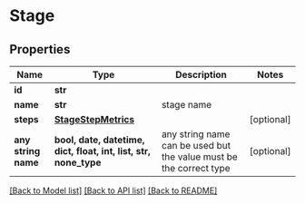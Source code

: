 # Stage


## Properties
Name | Type | Description | Notes
------------ | ------------- | ------------- | -------------
**id** | **str** |  | 
**name** | **str** | stage name | 
**steps** | [**StageStepMetrics**](StageStepMetrics.md) |  | [optional] 
**any string name** | **bool, date, datetime, dict, float, int, list, str, none_type** | any string name can be used but the value must be the correct type | [optional]

[[Back to Model list]](../README.md#documentation-for-models) [[Back to API list]](../README.md#documentation-for-api-endpoints) [[Back to README]](../README.md)


